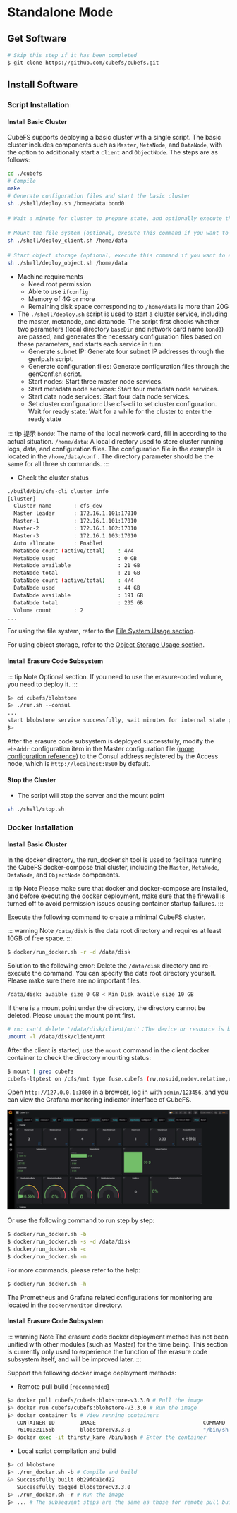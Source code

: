 # Standalone Mode

## Get Software
``` bash
# Skip this step if it has been completed
$ git clone https://github.com/cubefs/cubefs.git
```
## Install Software

### Script Installation

#### Install Basic Cluster
CubeFS supports deploying a basic cluster with a single script. The basic cluster includes components such as `Master`, `MetaNode`, and `DataNode`, with the option to additionally start a `client` and `ObjectNode`. The steps are as follows:
```bash
cd ./cubefs
# Compile
make
# Generate configuration files and start the basic cluster
sh ./shell/deploy.sh /home/data bond0

# Wait a minute for cluster to prepare state, and optionally execute the following command

# Mount the file system (optional, execute this command if you want to experience file storage. By default, it is mounted at /home/data/client/mnt.The default created volume name is ltptest.)
sh ./shell/deploy_client.sh /home/data

# Start object storage (optional, execute this command if you want to experience object storage. The default listening port is 17410)
sh ./shell/deploy_object.sh /home/data
```

+ Machine requirements
  + Need root permission
  + Able to use `ifconfig`
  + Memory of 4G or more
  + Remaining disk space corresponding to `/home/data` is more than 20G
+ The `./shell/deploy.sh` script is used to start a cluster service, including the master, metanode, and datanode. The script first checks whether two parameters (local directory `baseDir` and network card name `bond0`) are passed, and generates the necessary configuration files based on these parameters, and starts each service in turn:
  + Generate subnet IP: Generate four subnet IP addresses through the genIp.sh script.
  + Generate configuration files: Generate configuration files through the genConf.sh script.
  + Start nodes: Start three master node services.
  + Start metadata node services: Start four metadata node services.
  + Start data node services: Start four data node services.
  + Set cluster configuration: Use cfs-cli to set cluster configuration.
Wait for ready state: Wait for a while for the cluster to enter the ready state

::: tip 提示
`bond0`: The name of the local network card, fill in according to the actual situation.
`/home/data`: A local directory used to store cluster running logs, data, and configuration files. The configuration file in the example is located in the `/home/data/conf` . The directory parameter should be the same for all three `sh` commands.
:::

+ Check the cluster status
```bash
./build/bin/cfs-cli cluster info
[Cluster]
  Cluster name       : cfs_dev
  Master leader      : 172.16.1.101:17010
  Master-1           : 172.16.1.101:17010
  Master-2           : 172.16.1.102:17010
  Master-3           : 172.16.1.103:17010
  Auto allocate      : Enabled
  MetaNode count (active/total)    : 4/4
  MetaNode used                    : 0 GB
  MetaNode available               : 21 GB
  MetaNode total                   : 21 GB
  DataNode count (active/total)    : 4/4
  DataNode used                    : 44 GB
  DataNode available               : 191 GB
  DataNode total                   : 235 GB
  Volume count       : 2
...
```

For using the file system, refer to the [File System Usage section](../user-guide/file.md).

For using object storage, refer to the [Object Storage Usage section](../user-guide/objectnode.md).

#### Install Erasure Code Subsystem

::: tip Note
Optional section. If you need to use the erasure-coded volume, you need to deploy it.
:::

``` bash
$> cd cubefs/blobstore
$> ./run.sh --consul
...
start blobstore service successfully, wait minutes for internal state preparation
$>
```

After the erasure code subsystem is deployed successfully, modify the `ebsAddr` configuration item in the Master configuration file ([more configuration reference](../maintenance/configs/master.md)) to the Consul address registered by the Access node, which is `http://localhost:8500` by default.

#### Stop the Cluster
+ The script will stop the server and the mount point
```bash
sh ./shell/stop.sh
```

### Docker Installation

#### Install Basic Cluster
In the docker directory, the run_docker.sh tool is used to facilitate running the CubeFS docker-compose trial cluster, including the `Master`, `MetaNode`, `DataNode`, and `ObjectNode` components.

::: tip Note
Please make sure that docker and docker-compose are installed, and before executing the docker deployment, make sure that the firewall is turned off to avoid permission issues causing container startup failures.
:::

Execute the following command to create a minimal CubeFS cluster.

::: warning Note
`/data/disk` is the data root directory and requires at least 10GB of free space.
:::

```bash
$ docker/run_docker.sh -r -d /data/disk
```

Solution to the following error: Delete the `/data/disk` directory and re-execute the command. You can specify the data root directory yourself. Please make sure there are no important files.

```bash
/data/disk: avaible size 0 GB < Min Disk avaible size 10 GB
```

If there is a mount point under the directory, the directory cannot be deleted. Please `umount` the mount point first.

```bash
# rm: can't delete '/data/disk/client/mnt'：The device or resource is busy
umount -l /data/disk/client/mnt
```

After the client is started, use the `mount` command in the client docker container to check the directory mounting status:

```bash
$ mount | grep cubefs
cubefs-ltptest on /cfs/mnt type fuse.cubefs (rw,nosuid,nodev.relatime,user_id=0,group_id=0,allow_other)
```

Open `http://127.0.0.1:3000` in a browser, log in with `admin/123456`, and you can view the Grafana monitoring indicator interface of CubeFS.

![arc](./pic/grafana.png)

Or use the following command to run step by step:

```bash
$ docker/run_docker.sh -b
$ docker/run_docker.sh -s -d /data/disk
$ docker/run_docker.sh -c
$ docker/run_docker.sh -m
```

For more commands, please refer to the help:

```bash
$ docker/run_docker.sh -h
```
The Prometheus and Grafana related configurations for monitoring are located in the `docker/monitor` directory.


#### Install Erasure Code Subsystem

::: warning Note
The erasure code docker deployment method has not been unified with other modules (such as Master) for the time being. This section is currently only used to experience the function of the erasure code subsystem itself, and will be improved later.
:::

Support the following docker image deployment methods:

- Remote pull build [`recommended`]

``` bash
$> docker pull cubefs/cubefs:blobstore-v3.3.0 # Pull the image
$> docker run cubefs/cubefs:blobstore-v3.3.0 # Run the image
$> docker container ls # View running containers
   CONTAINER ID        IMAGE                                  COMMAND                  CREATED             STATUS              PORTS               NAMES
   76100321156b        blobstore:v3.3.0                       "/bin/sh -c /apps/..."   4 minutes ago       Up 4 minutes                            thirsty_kare
$> docker exec -it thirsty_kare /bin/bash # Enter the container
```

- Local script compilation and build

``` bash
$> cd blobstore
$> ./run_docker.sh -b # Compile and build
&> Successfully built 0b29fda1cd22
   Successfully tagged blobstore:v3.3.0
$> ./run_docker.sh -r # Run the image
$> ... # The subsequent steps are the same as those for remote pull build
```
